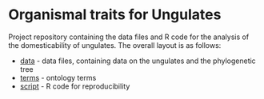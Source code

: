 # Organismal traits for Ungulates

Project repository containing the data files and R code for the analysis of the domesticability of ungulates. The overall layout is as follows:

- [data](data) - data files, containing data on the ungulates and the phylogenetic tree
- [terms](terms) - ontology terms
- [script](script) - R code for reproducibility
